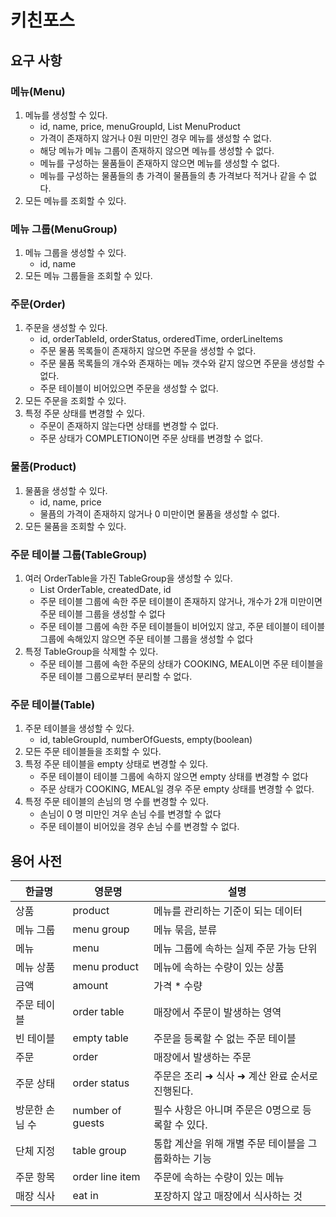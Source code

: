 # 키친포스

## 요구 사항

### 메뉴(Menu)
1. 메뉴를 생성할 수 있다.
   - id, name, price, menuGroupId, List MenuProduct
   - 가격이 존재하지 않거나 0원 미만인 경우 메뉴를 생성할 수 없다.
   - 해당 메뉴가 메뉴 그룹이 존재하지 않으면 메뉴를 생성할 수 없다.
   - 메뉴를 구성하는 물품들이 존재하지 않으면 메뉴를 생성할 수 없다.
   - 메뉴를 구성하는 물품들의 총 가격이 물픔들의 총 가격보다 적거나 같을 수 없다.
2. 모든 메뉴를 조회할 수 있다.

### 메뉴 그룹(MenuGroup)
1. 메뉴 그룹을 생성할 수 있다.
   - id, name
2. 모든 메뉴 그룹들을 조회할 수 있다.

### 주문(Order)
1. 주문을 생성할 수 있다.
   - id, orderTableId, orderStatus, orderedTime, orderLineItems
   - 주문 물품 목록들이 존재하지 않으면 주문을 생성할 수 없다.
   - 주문 물품 목록들의 개수와 존재하는 메뉴 갯수와 같지 않으면 주문을 생성할 수 없다.
   - 주문 테이블이 비어있으면 주문을 생성할 수 없다.
2. 모든 주문을 조회할 수 있다.
3. 특정 주문 상태를 변경할 수 있다.
   - 주문이 존재하지 않는다면 상태를 변경할 수 없다.
   - 주문 상태가 COMPLETION이면 주문 상태를 변경할 수 없다.

### 물품(Product)
1. 물품을 생성할 수 있다.
   - id, name, price
   - 물픔의 가격이 존재하지 않거나 0 미만이면 물품을 생성할 수 없다.
2. 모든 물품을 조회할 수 있다.

### 주문 테이블 그룹(TableGroup)
1. 여러 OrderTable을 가진 TableGroup을 생성할 수 있다.
   - List OrderTable, createdDate, id
   - 주문 테이블 그룹에 속한 주문 테이블이 존재하지 않거나, 개수가 2개 미만이면 주문 테이블 그룹을 생성할 수 없다
   - 주문 테이블 그룹에 속한 주문 테이블들이 비어있지 않고, 주문 테이블이 테이블 그룹에 속해있지 않으면 주문 테이블 그룹을 생성할 수 없다
2. 특정 TableGroup을 삭제할 수 있다.
   - 주문 테이블 그룹에 속한 주문의 상태가 COOKING, MEAL이면 주문 테이블을 주문 테이블 그룹으로부터 분리할 수 없다.


### 주문 테이블(Table)
1. 주문 테이블을 생성할 수 있다.
   - id, tableGroupId, numberOfGuests, empty(boolean)
2. 모든 주문 테이블들을 조회할 수 있다.
3. 특정 주문 테이블을 empty 상태로 변경할 수 있다.
   - 주문 테이블이 테이블 그룹에 속하지 않으면 empty 상태를 변경할 수 없다
   - 주문 상태가 COOKING, MEAL일 경우 주문 empty 상태를 변경할 수 없다.
4. 특정 주문 테이블의 손님의 명 수를 변경할 수 있다.
   - 손님이 0 명 미만인 겨우 손님 수를 변경할 수 없다
   - 주문 테이블이 비어있을 경우 손님 수를 변경할 수 없다.


## 용어 사전

| 한글명 | 영문명 | 설명 |
| --- | --- | --- |
| 상품 | product | 메뉴를 관리하는 기준이 되는 데이터 |
| 메뉴 그룹 | menu group | 메뉴 묶음, 분류 |
| 메뉴 | menu | 메뉴 그룹에 속하는 실제 주문 가능 단위 |
| 메뉴 상품 | menu product | 메뉴에 속하는 수량이 있는 상품 |
| 금액 | amount | 가격 * 수량 |
| 주문 테이블 | order table | 매장에서 주문이 발생하는 영역 |
| 빈 테이블 | empty table | 주문을 등록할 수 없는 주문 테이블 |
| 주문 | order | 매장에서 발생하는 주문 |
| 주문 상태 | order status | 주문은 조리 ➜ 식사 ➜ 계산 완료 순서로 진행된다. |
| 방문한 손님 수 | number of guests | 필수 사항은 아니며 주문은 0명으로 등록할 수 있다. |
| 단체 지정 | table group | 통합 계산을 위해 개별 주문 테이블을 그룹화하는 기능 |
| 주문 항목 | order line item | 주문에 속하는 수량이 있는 메뉴 |
| 매장 식사 | eat in | 포장하지 않고 매장에서 식사하는 것 |
